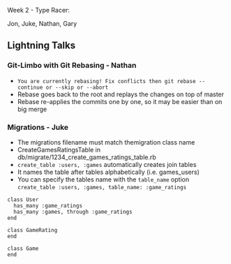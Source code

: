 Week 2 - Type Racer:

Jon,
Juke,
Nathan,
Gary

## Lightning Talks

### Git-Limbo with Git Rebasing - Nathan

* `You are currently rebasing! Fix conflicts then
  git rebase --continue or --skip or --abort`
* Rebase goes back to the root and replays the changes on top of master
* Rebase re-applies the commits one by one, so it may be easier than on big
  merge

### Migrations - Juke

* The migrations filename must match themigration class name
* CreateGamesRatingsTable in db/migrate/1234_create_games_ratings_table.rb
* `create_table :users, :games` automatically creates join tables
* It names the table after tables alphabetically (i.e. games_users)
* You can specify the tables name with the `table_name` option
  `create_table :users, :games, table_name: :game_ratings`

```
class User
  has_many :game_ratings
  has_many :games, through :game_ratings
end

class GameRating
end

class Game
end
```
